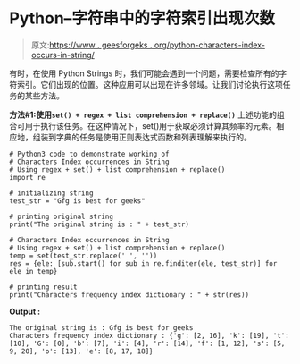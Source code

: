 # Python–字符串中的字符索引出现次数

> 原文:[https://www . geesforgeks . org/python-characters-index-occurs-in-string/](https://www.geeksforgeeks.org/python-characters-index-occurrences-in-string/)

有时，在使用 Python Strings 时，我们可能会遇到一个问题，需要检查所有的字符索引。它们出现的位置。这种应用可以出现在许多领域。让我们讨论执行这项任务的某些方法。

**方法#1:使用`set() + regex + list comprehension + replace()`**
上述功能的组合可用于执行该任务。在这种情况下，set()用于获取必须计算其频率的元素。相应地，组装到字典的任务是使用正则表达式函数和列表理解来执行的。

```
# Python3 code to demonstrate working of 
# Characters Index occurrences in String
# Using regex + set() + list comprehension + replace()
import re 

# initializing string
test_str = "Gfg is best for geeks"

# printing original string
print("The original string is : " + test_str)

# Characters Index occurrences in String
# Using regex + set() + list comprehension + replace()
temp = set(test_str.replace(' ', ''))
res = {ele: [sub.start() for sub in re.finditer(ele, test_str)] for ele in temp}

# printing result 
print("Characters frequency index dictionary : " + str(res)) 
```

**Output :**

```
The original string is : Gfg is best for geeks
Characters frequency index dictionary : {'g': [2, 16], 'k': [19], 't': [10], 'G': [0], 'b': [7], 'i': [4], 'r': [14], 'f': [1, 12], 's': [5, 9, 20], 'o': [13], 'e': [8, 17, 18]}

```